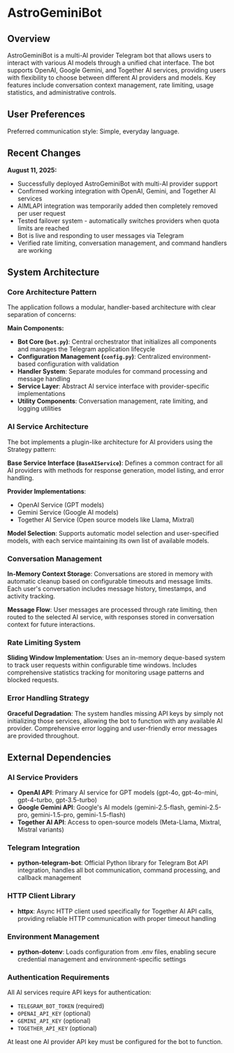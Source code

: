 # AstroGeminiBot

## Overview

AstroGeminiBot is a multi-AI provider Telegram bot that allows users to interact with various AI models through a unified chat interface. The bot supports OpenAI, Google Gemini, and Together AI services, providing users with flexibility to choose between different AI providers and models. Key features include conversation context management, rate limiting, usage statistics, and administrative controls.

## User Preferences

Preferred communication style: Simple, everyday language.

## Recent Changes

**August 11, 2025:**
- Successfully deployed AstroGeminiBot with multi-AI provider support
- Confirmed working integration with OpenAI, Gemini, and Together AI services
- AIMLAPI integration was temporarily added then completely removed per user request
- Tested failover system - automatically switches providers when quota limits are reached
- Bot is live and responding to user messages via Telegram
- Verified rate limiting, conversation management, and command handlers are working

## System Architecture

### Core Architecture Pattern
The application follows a modular, handler-based architecture with clear separation of concerns:

**Main Components:**
- **Bot Core (`bot.py`)**: Central orchestrator that initializes all components and manages the Telegram application lifecycle
- **Configuration Management (`config.py`)**: Centralized environment-based configuration with validation
- **Handler System**: Separate modules for command processing and message handling
- **Service Layer**: Abstract AI service interface with provider-specific implementations
- **Utility Components**: Conversation management, rate limiting, and logging utilities

### AI Service Architecture
The bot implements a plugin-like architecture for AI providers using the Strategy pattern:

**Base Service Interface (`BaseAIService`)**: Defines a common contract for all AI providers with methods for response generation, model listing, and error handling.

**Provider Implementations**: 
- OpenAI Service (GPT models)
- Gemini Service (Google AI models) 
- Together AI Service (Open source models like Llama, Mixtral)

**Model Selection**: Supports automatic model selection and user-specified models, with each service maintaining its own list of available models.

### Conversation Management
**In-Memory Context Storage**: Conversations are stored in memory with automatic cleanup based on configurable timeouts and message limits. Each user's conversation includes message history, timestamps, and activity tracking.

**Message Flow**: User messages are processed through rate limiting, then routed to the selected AI service, with responses stored in conversation context for future interactions.

### Rate Limiting System
**Sliding Window Implementation**: Uses an in-memory deque-based system to track user requests within configurable time windows. Includes comprehensive statistics tracking for monitoring usage patterns and blocked requests.

### Error Handling Strategy
**Graceful Degradation**: The system handles missing API keys by simply not initializing those services, allowing the bot to function with any available AI provider. Comprehensive error logging and user-friendly error messages are provided throughout.

## External Dependencies

### AI Service Providers
- **OpenAI API**: Primary AI service for GPT models (gpt-4o, gpt-4o-mini, gpt-4-turbo, gpt-3.5-turbo)
- **Google Gemini API**: Google's AI models (gemini-2.5-flash, gemini-2.5-pro, gemini-1.5-pro, gemini-1.5-flash)
- **Together AI API**: Access to open-source models (Meta-Llama, Mixtral, Mistral variants)

### Telegram Integration
- **python-telegram-bot**: Official Python library for Telegram Bot API integration, handles all bot communication, command processing, and callback management

### HTTP Client Library
- **httpx**: Async HTTP client used specifically for Together AI API calls, providing reliable HTTP communication with proper timeout handling

### Environment Management
- **python-dotenv**: Loads configuration from .env files, enabling secure credential management and environment-specific settings

### Authentication Requirements
All AI services require API keys for authentication:
- `TELEGRAM_BOT_TOKEN` (required)
- `OPENAI_API_KEY` (optional)
- `GEMINI_API_KEY` (optional) 
- `TOGETHER_API_KEY` (optional)

At least one AI provider API key must be configured for the bot to function.